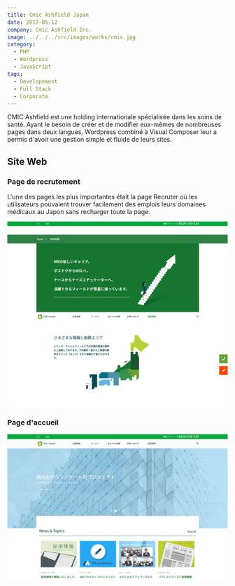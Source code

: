 ```yaml
---
title: Cmic Ashfield Japan
date: 2017-05-12
company: Cmic Ashfield Inc.
image: ../../../src/images/works/cmic.jpg
category:
  - PHP
  - Wordpress
  - JavaScript
tags:
  - Developement
  - Full Stack
  - Corporate
---
```


CMIC Ashfield est une holding internationale spécialisée dans les soins de santé.
Ayant le besoin de créer et de modifier eux-mêmes de nombreuses pages dans deux langues, Wordpress combiné à Visual Composer leur a permis d'avoir une gestion simple et fluide de leurs sites.

## Site Web

### Page de recrutement

L'une des pages les plus importantes était la page Recruter où les utilisateurs pouvaient trouver facilement des emplois leurs domaines médicaux au Japon sans recharger toute la page.

![Recrutement](./CMIC_02.jpg)

### Page d'accueil

![Page d'accueil](./CMIC_01.jpg)

